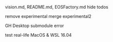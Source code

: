 vision.md, README.md, EOSFactory.md
hide todos

remove experimental
merge experimental2

GH Desktop submodule error

test real-life MacOS & WSL 16.04